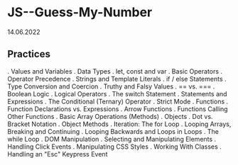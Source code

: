 # JS--Guess-My-Number
14.06.2022
## Practices
. Values and Variables
. Data Types
. let, const and var
. Basic Operators
. Operator Precedence
. Strings and Template Literals
. if / else Statements
. Type Conversion and Coercion
. Truthy and Falsy Values
. == vs. ===
. Boolean Logic
. Logical Operators
. The switch Statement
. Statements and Expressions
. The Conditional (Ternary) Operator
. Strict Mode
. Functions
. Function Declarations vs. Expressions
. Arrow Functions
. Functions Calling Other Functions
. Basic Array Operations (Methods)
. Objects
. Dot vs. Bracket Notation
. Object Methods
. Iteration: The for Loop
. Looping Arrays, Breaking and Continuing
. Looping Backwards and Loops in Loops
. The while Loop
. DOM Manipulation
. Selecting and Manipulating Elements
. Handling Click Events
. Manipulating CSS Styles
. Working With Classes
. Handling an "Esc" Keypress Event
